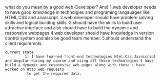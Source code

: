what do you mean by a good  web-Developer?
Ans)
    1.web developer needs to have good knwoledge in technolgies and programing langauages like  HTML,CSS and Javascript.
    2.web developer should have problem solving skills and logical building skills.
    3.should have the skills to build user attractive interface  and also should have to build the dynamic and responsive    webpages 
    4.web developer should have knowledge in version control system and also  be good team member. 
    5.should understand the client requiremnts.

    current state
             1) I have learned front-end technologies Html,Css,Javascript and Angular during my course and using all these technologies I have build a dynamic and responsive web pages along with these i have worked on Http web requests 
              to get the required data.
              
